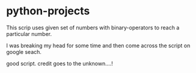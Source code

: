# python-projects
This scrip uses given set of numbers with binary-operators to reach a particular number.

I was breaking my head for some time and then come across the script on google seach.

good script. credit goes to the unknown....!
